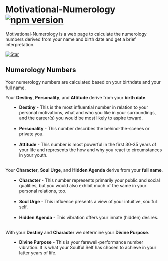# Motivational-Numerology [![npm version](https://img.shields.io/npm/v/motivational-numerology)](https://www.npmjs.com/package/motivational-numerology)

Motivational-Numerology is a web page to calculate the numerology numbers derived from your name and birth date and get a brief interpretation. 


[![Star](https://raw.githubusercontent.com/evoluteur/motivational-numerology/master/pix/numerology-star-labels.gif)](https://evoluteur.github.io/motivational-numerology/)

## Numerology Numbers

Your numerology numbers are calculated based on your birthdate and your full name.

Your **Destiny**, **Personality**, and **Attitude** derive from your **birth date**.

<ul style="margin-left:20px">
<li><strong>Destiny</strong> - <span>This is the most influential number in relation to your personal motivations, what and who you like in your surroundings, and the career(s) you would be most likely to aspire toward.
</span><br/><br/>

<li><strong>Personality</strong>
- <span>This number describes the behind-the-scenes or private you.
</span><br/><br/>

<li><strong>Attitude</strong>
- <span>This number is most powerful in the first 30-35 years of your life and represents the how and why you react to circumstances in your youth.
</span><br/><br/>
</ul>

 Your **Character**, **Soul Urge**, and **Hidden Agenda** derive from your **full name**.

<div style="padding-left:20px">
<ul>

<li><strong>Character</strong>
- <span>
This number represents primarily your public and social qualities, but you would also exhibit much of the same in your personal relations, too.
</span><br/><br/>

<li><strong>Soul Urge</strong>
- <span>
This influence presents a view of your intuitive, soulful self.
</span><br/><br/>

<li><strong>Hidden Agenda</strong>
- <span>
This vibration offers your innate (hidden) desires.
</span><br/><br/>

</div>


With your
**Destiny** and **Character** we determine your **Divine Purpose**.

<div style="padding-left:20px">
<ul>
<li><strong>Divine Purpose</strong>
- <span>
This is your farewell-performance number vibration. It is what your Soulful Self has chosen to achieve in your latter years of life.

</span>

 </div>




